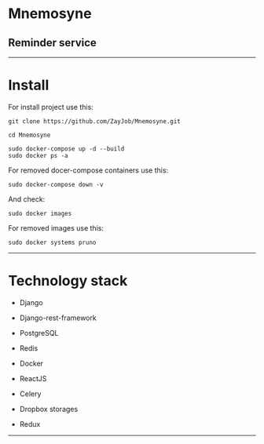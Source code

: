 # Mnemosyne
## Reminder service
---


# Install

For install project use this:
```
git clone https://github.com/ZayJob/Mnemosyne.git

cd Mnemosyne

sudo docker-compose up -d --build
sudo docker ps -a
```

For removed docer-compose containers use this:
```
sudo docker-compose down -v
```
And check:
```
sudo docker images
```
For removed images use this:
```
sudo docker systems pruno
```
---
# Technology stack

+ Django

+ Django-rest-framework

+ PostgreSQL

+ Redis

+ Docker

+ ReactJS

+ Celery

+ Dropbox storages

+ Redux
---